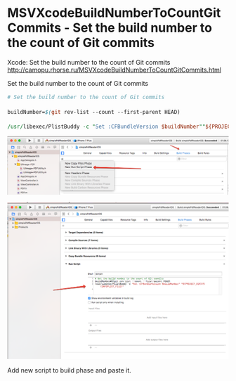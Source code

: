# MSVXcodeBuildNumberToCountGitCommits - Set the build number to the count of Git commits
Xcode: Set the build number to the count of Git commits
http://camopu.rhorse.ru/MSVXcodeBuildNumberToCountGitCommits.html

Set the build number to the count of Git commits

```perl
# Set the build number to the count of Git commits

buildNumber=$(git rev-list --count --first-parent HEAD)

/usr/libexec/PlistBuddy -c "Set :CFBundleVersion $buildNumber""${PROJECT_DIR}/${INFOPLIST_FILE}"
```

[<img src="https://raw.githubusercontent.com/sergemoskalenko/MSVXcodeBuildNumberToCountGitCommits/master/images/image1-726468.png" alt="Screen"/>](https://ios-objective-c.blogspot.com/2017/08/set-build-number-to-count-of-git-commits.html)


[<img src="https://raw.githubusercontent.com/sergemoskalenko/MSVXcodeBuildNumberToCountGitCommits/master/images/image2-727203.png" alt="Screen" />](https://ios-objective-c.blogspot.com/2017/08/set-build-number-to-count-of-git-commits.html)




Add new script to build phase and paste it.
